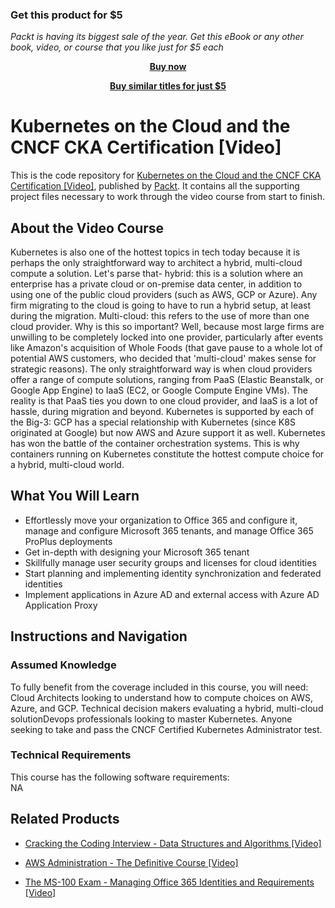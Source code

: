 
### Get this product for $5

<i>Packt is having its biggest sale of the year. Get this eBook or any other book, video, or course that you like just for $5 each</i>


<b><p align='center'>[Buy now](https://packt.link/9781789531565)</p></b>


<b><p align='center'>[Buy similar titles for just $5](https://subscription.packtpub.com/search)</p></b>


# Kubernetes on the Cloud and the CNCF CKA Certification [Video]
This is the code repository for [Kubernetes on the Cloud and the CNCF CKA Certification [Video]](https://www.packtpub.com/networking-and-servers/ms-100-exam-managing-office-365-identities-and-requirements-video?utm_source=github&utm_medium=repository&utm_campaign=9781838641306), published by [Packt](https://www.packtpub.com/?utm_source=github). It contains all the supporting project files necessary to work through the video course from start to finish.
## About the Video Course
Kubernetes is also one of the hottest topics in tech today because it is perhaps the only straightforward way to architect a hybrid, multi-cloud compute a solution. Let's parse that- hybrid: this is a solution where an enterprise has a private cloud or on-premise data center, in addition to using one of the public cloud providers (such as AWS, GCP or Azure). Any firm migrating to the cloud is going to have to run a hybrid setup, at least during the migration. Multi-cloud: this refers to the use of more than one cloud provider. Why is this so important? Well, because most large firms are unwilling to be completely locked into one provider, particularly after events like Amazon's acquisition of Whole Foods (that gave pause to a whole lot of potential AWS customers, who decided that 'multi-cloud' makes sense for strategic reasons). The only straightforward way is when cloud providers offer a range of compute solutions, ranging from PaaS (Elastic Beanstalk, or Google App Engine) to IaaS (EC2, or Google Compute Engine VMs). The reality is that PaaS ties you down to one cloud provider, and IaaS is a lot of hassle, during migration and beyond. Kubernetes is supported by each of the Big-3: GCP has a special relationship with Kubernetes (since K8S originated at Google) but now AWS and Azure support it as well. Kubernetes has won the battle of the container orchestration systems. This is why containers running on Kubernetes constitute the hottest compute choice for a hybrid, multi-cloud world.

<H2>What You Will Learn</H2>
<DIV class=book-info-will-learn-text>
<UL>
<LI><SPAN id=what_you_will_learn_c class=sugar_field>Effortlessly move your organization to Office 365 and configure it, manage and configure Microsoft 365 tenants, and manage Office 365 ProPlus deployments</SPAN> 
<LI><SPAN id=what_you_will_learn_c class=sugar_field>Get in-depth with designing your Microsoft 365 tenant</SPAN> 
<LI><SPAN id=what_you_will_learn_c class=sugar_field>Skillfully manage user security groups and licenses for cloud identities </SPAN>
<LI><SPAN id=what_you_will_learn_c class=sugar_field>Start planning and implementing identity synchronization and federated identities</SPAN> 
<LI><SPAN id=what_you_will_learn_c class=sugar_field>Implement applications in Azure AD and external access with Azure AD Application Proxy</SPAN> </LI></UL></DIV>

## Instructions and Navigation
### Assumed Knowledge
To fully benefit from the coverage included in this course, you will need:<br/>
Cloud Architects looking to understand how to compute choices on AWS, Azure, and GCP. Technical decision makers evaluating a hybrid, multi-cloud solutionDevops professionals looking to master Kubernetes. Anyone seeking to take and pass the CNCF Certified Kubernetes Administrator test.
### Technical Requirements
This course has the following software requirements:<br/>
NA

## Related Products
* [Cracking the Coding Interview - Data Structures and Algorithms [Video]](https://www.packtpub.com/networking-and-servers/ms-100-exam-managing-office-365-identities-and-requirements-video?utm_source=github&utm_medium=repository&utm_campaign=9781838641306)

* [AWS Administration - The Definitive Course [Video]](https://www.packtpub.com/networking-and-servers/ms-100-exam-managing-office-365-identities-and-requirements-video?utm_source=github&utm_medium=repository&utm_campaign=9781838641306)

* [The MS-100 Exam - Managing Office 365 Identities and Requirements [Video]](https://www.packtpub.com/networking-and-servers/ms-100-exam-managing-office-365-identities-and-requirements-video?utm_source=github&utm_medium=repository&utm_campaign=9781838641306)

